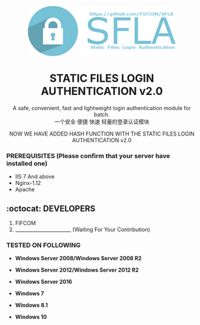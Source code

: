 <p align="center">
  <img src="https://raw.githubusercontent.com/FIFCOM/SFLA/master/img/logo.png">  
</p>

<h1 align="center">STATIC FILES LOGIN AUTHENTICATION v2.0</h1>
<p align="center">
      A safe, convenient, fast and lightweight login authentication module for batch. </br> 一个安全 便捷 快速 轻量的登录认证模块 
</p>

<p align="center">
 NOW WE HAVE ADDED HASH FUNCTION WITH THE STATIC FILES LOGIN AUTHENTICATION v2.0
 
 
</p>

### PREREQUISITES (Please confirm that your server have installed one)

* IIS 7 And above
* Nginx-1.12
* Apache

## :octocat: DEVELOPERS 
1. FIFCOM
2. _______________________ (Waiting For Your Contribution)

### TESTED ON FOLLOWING
* **Windows Server 2008/Windows Server 2008 R2**

* **Windows Server 2012/Windows Server 2012 R2**

* **Windows Server 2016**

* **Windows 7**

* **Windows 8.1**

* **Windows 10**
